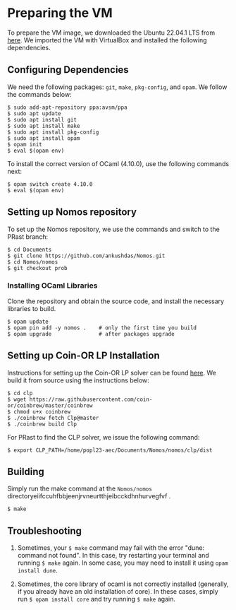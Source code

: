 # Preparing the VM
To prepare the VM image, we downloaded the Ubuntu 22.04.1 LTS from [here](https://ubuntu.com/download/desktop/thank-you?version=22.04.1&architecture=amd64).
We imported the VM with VirtualBox and installed the following dependencies.

## Configuring Dependencies
We need the following packages: `git`, `make`, `pkg-config`, and `opam`. We follow the commands below:
```
$ sudo add-apt-repository ppa:avsm/ppa
$ sudo apt update
$ sudo apt install git
$ sudo apt install make
$ sudo apt install pkg-config
$ sudo apt install opam
$ opam init
$ eval $(opam env)
```

To install the correct version of OCaml (4.10.0), use the following commands next:
```
$ opam switch create 4.10.0
$ eval $(opam env)
```

## Setting up Nomos repository
To set up the Nomos repository, we use the commands and switch to the PRast branch:
```
$ cd Documents
$ git clone https://github.com/ankushdas/Nomos.git
$ cd Nomos/nomos
$ git checkout prob
```

### Installing OCaml Libraries
Clone the repository and obtain the source code, and install the necessary libraries to build.
```
$ opam update
$ opam pin add -y nomos .    # only the first time you build
$ opam upgrade               # after packages upgrade
```

## Setting up Coin-OR LP Installation
Instructions for setting up the Coin-OR LP solver can be found [here](https://github.com/coin-or/Clp). We build it from source using the instructions below:
```
$ cd clp
$ wget https://raw.githubusercontent.com/coin-or/coinbrew/master/coinbrew
$ chmod u+x coinbrew
$ ./coinbrew fetch Clp@master
$ ./coinbrew build Clp
```

For PRast to find the CLP solver, we issue the following command:
```
$ export CLP_PATH=/home/popl23-aec/Documents/Nomos/nomos/clp/dist
```

## Building
Simply run the make command at the `Nomos/nomos` directoryeiifccuhfbbjeenjrvneurtthjeibcckdhnhurvegfvf
.
```
$ make
```

## Troubleshooting
1. Sometimes, your `$ make` command may fail with the error "dune: command not found". In this case, try restarting your terminal and running `$ make` again. In some case, you may need to install it using `opam install dune`.

2. Sometimes, the core library of ocaml is not correctly installed (generally, if you already have an old installation of core). In these cases, simply run `$ opam install core` and try running `$ make` again.

